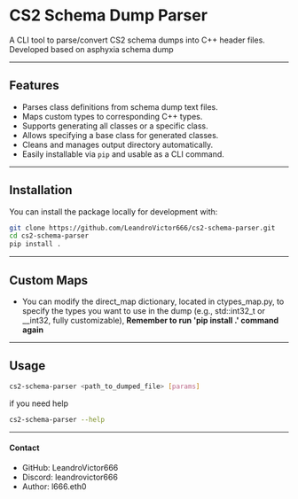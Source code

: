 # CS2 Schema Dump Parser

A CLI tool to parse/convert CS2 schema dumps into C++ header files.  
Developed based on asphyxia schema dump

---

## Features

- Parses class definitions from schema dump text files.
- Maps custom types to corresponding C++ types.
- Supports generating all classes or a specific class.
- Allows specifying a base class for generated classes.
- Cleans and manages output directory automatically.
- Easily installable via `pip` and usable as a CLI command.

---

## Installation

You can install the package locally for development with:

```bash
git clone https://github.com/LeandroVictor666/cs2-schema-parser.git
cd cs2-schema-parser
pip install .
````

---

## Custom Maps

- You can modify the direct_map dictionary, located in ctypes_map.py, to specify the types you want to use in the dump (e.g., std::int32_t or __int32, fully customizable), **Remember to run 'pip install .' command again**

---

## Usage

````bash
cs2-schema-parser <path_to_dumped_file> [params]
````

if you need help

````bash
cs2-schema-parser --help
````

---

#### Contact

- GitHub: LeandroVictor666
- Discord: leandrovictor666
- Author: l666.eth0
